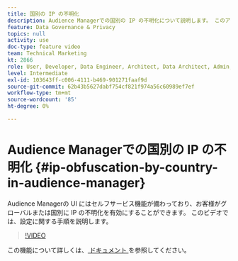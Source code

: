 ```yaml
---
title: 国別の IP の不明化
description: Audience Managerでの国別の IP の不明化について説明します。 このアプリケーションは、UI でセルフサービス機能を提供し、顧客がグローバルまたは国別に IP の不明化を有効にできるようにします。 このビデオでは、設定に関する手順を説明します。
feature: Data Governance & Privacy
topics: null
activity: use
doc-type: feature video
team: Technical Marketing
kt: 2866
role: User, Developer, Data Engineer, Architect, Data Architect, Admin, Leader
level: Intermediate
exl-id: 103643ff-c006-4111-b469-901271faaf9d
source-git-commit: 62b43b5627dabf754cf821f974a56c60989ef7ef
workflow-type: tm+mt
source-wordcount: '85'
ht-degree: 0%

---
```


# Audience Managerでの国別の IP の不明化 {#ip-obfuscation-by-country-in-audience-manager}

Audience Managerの UI にはセルフサービス機能が備わっており、お客様がグローバルまたは国別に IP の不明化を有効にすることができます。 このビデオでは、設定に関する手順を説明します。

>[!VIDEO](https://video.tv.adobe.com/v/35075/?quality=9&captions=jpn)

この機能について詳しくは、[ ドキュメント ](https://experiencecloud.adobe.com/resources/help/ja_JP/aam/ip-obfuscation.html) を参照してください。
